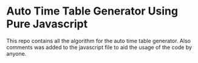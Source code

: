 # Auto Time Table Generator Using Pure Javascript
This repo contains all the algorithm for the auto time table generator.
Also comments was added to the javascript file to aid the usage of the code by anyone.